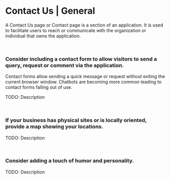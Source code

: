 # Contact Us | General

A Contact Us page or Contact page is a section of an application. It is used to facilitate users to reach or communicate with the organization or individual that owns the
application.

<br>


### Consider including a contact form to allow visitors to send a query, request or comment via the application.

Contact forms allow sending a quick message or request without exiting the current browser window. Chatbots are becoming more common leading to contact forms falling out of use.

TODO: Description

<br>


### If your business has physical sites or is locally oriented, provide a map showing your locations.

TODO: Description

<br>


### Consider adding a touch of humor and personality.

TODO: Description

<br>



